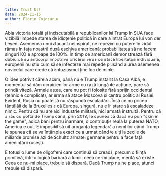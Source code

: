 ```yaml
---
title: Trust Us!
date: 2024-11-15
author: Florin Cojocariu
---
```

Abia victoria totală și indiscutabilă a republicanilor lui Trump în SUA face vizibilă limpede starea de idioțenie politică în care a intrat Europa lui von der Leyen. Asemenea unui atacant neinspirat, ne repezim cu putere în zidul rămas în fața noastră după eschiva americană; probabilitatea să ne facem singuri KO e aproape de 100%. În timp ce americanii demonstrează fără dubiu că au anticorpi împotriva oricărui virus ce atacă libertatea individuală, europenii nu știu cum să se infecteze mai repede plusând aiurea asemenea novicelui care crede că entuziasmul ține loc de minte.

O idee potrivit căreia acum, până nu e Trump instalat la Casa Albă, e momentul să dăm ucrainienilor arme cu rază lungă de acțiune, pare să prindă viteză. Armele astea, care nu pot fi folosite fără sprijin occidental (tehnic e complicat), ar urma să atace Moscova și centru politic al Rusiei. Evident, Rusia nu poate să nu răspundă escaladării. Însă ce nu pricep tăntălăii de la Bruxelles e că Europa, singură, nu e în stare să escaladeze nimic. Pentru că nu are nici industrie militară, nici armată instruită. Pentru că a râs cu poftă de Trump când, prin 2018, le spunea că dacă nu pun "skin in the game", adică bani pentru înarmare, o contribuție reală la puterea NATO,  America e out. E imposibil să uit aroganța legendară a nemților când Trump le spunea că se va întâmpla exact ce a urmat când te uiți la zecile de miliarde promise azi de Schultz armatei germane pentru a face față amenințării rusești.

E totuși o lume de oligofreni care continuă să creadă, precum o ființă primitivă, într-o logică barbară a lumii: ceea ce-mi place, merită să existe. Ceea ce nu-mi place, trebuie să dispară. Dacă Trump nu ne place, atunci trebuie să dispară.
